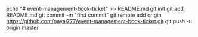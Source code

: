 echo "# event-management-book-ticket" >> README.md
git init
git add README.md
git commit -m "first commit"
git remote add origin https://github.com/payal777/event-management-book-ticket.git
git push -u origin master
